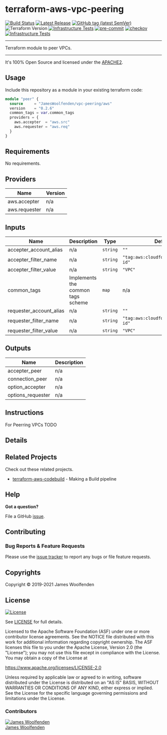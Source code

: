 # terraform-aws-vpc-peering

[![Build Status](https://github.com/JamesWoolfenden/terraform-aws-vpc-peering/workflows/Verify%20and%20Bump/badge.svg?branch=master)](https://github.com/JamesWoolfenden/terraform-aws-vpc-peering)
[![Latest Release](https://img.shields.io/github/release/JamesWoolfenden/terraform-aws-vpc-peering.svg)](https://github.com/JamesWoolfenden/terraform-aws-vpc-peering/releases/latest)
[![GitHub tag (latest SemVer)](https://img.shields.io/github/tag/JamesWoolfenden/terraform-aws-vpc-peering.svg?label=latest)](https://github.com/JamesWoolfenden/terraform-aws-vpc-peering/releases/latest)
![Terraform Version](https://img.shields.io/badge/tf-%3E%3D0.14.0-blue.svg)
[![Infrastructure Tests](https://www.bridgecrew.cloud/badges/github/JamesWoolfenden/terraform-aws-vpc-peering/cis_aws)](https://www.bridgecrew.cloud/link/badge?vcs=github&fullRepo=JamesWoolfenden%2Fterraform-aws-vpc-peering&benchmark=CIS+AWS+V1.2)
[![pre-commit](https://img.shields.io/badge/pre--commit-enabled-brightgreen?logo=pre-commit&logoColor=white)](https://github.com/pre-commit/pre-commit)
[![checkov](https://img.shields.io/badge/checkov-verified-brightgreen)](https://www.checkov.io/)
[![Infrastructure Tests](https://www.bridgecrew.cloud/badges/github/jameswoolfenden/terraform-aws-vpc-peering/general)](https://www.bridgecrew.cloud/link/badge?vcs=github&fullRepo=JamesWoolfenden%2Fterraform-aws-vpc-peering&benchmark=INFRASTRUCTURE+SECURITY)

 ---

Terraform module to peer VPCs.

---

It's 100% Open Source and licensed under the [APACHE2](LICENSE).

## Usage

Include this repository as a module in your existing terraform code:

```terraform
module "peer" {
  source     = "JamesWoolfenden/vpc-peering/aws"
  version    = "0.2.6"
  common_tags = var.common_tags
  providers = {
    aws.accepter  = "aws.src"
    aws.requester = "aws.req"
  }
}
```

<!-- BEGINNING OF PRE-COMMIT-TERRAFORM DOCS HOOK -->
## Requirements

No requirements.

## Providers

| Name | Version |
|------|---------|
| aws.accepter | n/a |
| aws.requester | n/a |

## Inputs

| Name | Description | Type | Default | Required |
|------|-------------|------|---------|:--------:|
| accepter\_account\_alias | n/a | `string` | `""` | no |
| accepter\_filter\_name | n/a | `string` | `"tag:aws:cloudformation:logical-id"` | no |
| accepter\_filter\_value | n/a | `string` | `"VPC"` | no |
| common\_tags | Implements the common tags scheme | `map` | n/a | yes |
| requester\_account\_alias | n/a | `string` | `""` | no |
| requester\_filter\_name | n/a | `string` | `"tag:aws:cloudformation:logical-id"` | no |
| requester\_filter\_value | n/a | `string` | `"VPC"` | no |

## Outputs

| Name | Description |
|------|-------------|
| accepter\_peer | n/a |
| connection\_peer | n/a |
| option\_accepter | n/a |
| options\_requester | n/a |

<!-- END OF PRE-COMMIT-TERRAFORM DOCS HOOK -->

## Instructions

For Peerring VPCs TODO

## Details

## Related Projects

Check out these related projects.

- [terraform-aws-codebuild](https://github.com/jameswoolfenden/terraform-aws-codebuild) - Making a Build pipeline

## Help

**Got a question?**

File a GitHub [issue](https://github.com/jameswoolfenden/terraform-aws-vpc-peering/issues).

## Contributing

### Bug Reports & Feature Requests

Please use the [issue tracker](https://github.com/jameswoolfenden/terraform-aws-vpc-peering/issues) to report any bugs or file feature requests.

## Copyrights

Copyright © 2019-2021 James Woolfenden

## License

[![License](https://img.shields.io/badge/License-Apache%202.0-blue.svg)](https://opensource.org/licenses/Apache-2.0)

See [LICENSE](LICENSE) for full details.

Licensed to the Apache Software Foundation (ASF) under one
or more contributor license agreements. See the NOTICE file
distributed with this work for additional information
regarding copyright ownership. The ASF licenses this file
to you under the Apache License, Version 2.0 (the
"License"); you may not use this file except in compliance
with the License. You may obtain a copy of the License at

<https://www.apache.org/licenses/LICENSE-2.0>

Unless required by applicable law or agreed to in writing,
software distributed under the License is distributed on an
"AS IS" BASIS, WITHOUT WARRANTIES OR CONDITIONS OF ANY
KIND, either express or implied. See the License for the
specific language governing permissions and limitations
under the License.

### Contributors

[![James Woolfenden][jameswoolfenden_avatar]][jameswoolfenden_homepage]<br/>[James Woolfenden][jameswoolfenden_homepage]

[jameswoolfenden_homepage]: https://github.com/jameswoolfenden
[jameswoolfenden_avatar]: https://github.com/jameswoolfenden.png?size=150
[github]: https://github.com/jameswoolfenden
[linkedin]: https://www.linkedin.com/in/jameswoolfenden/
[twitter]: https://twitter.com/JimWoolfenden
[share_twitter]: https://twitter.com/intent/tweet/?text=terraform-aws-vpc-peering&url=https://github.com/jameswoolfenden/terraform-aws-vpc-peering
[share_linkedin]: https://www.linkedin.com/shareArticle?mini=true&title=terraform-aws-vpc-peering&url=https://github.com/jameswoolfenden/terraform-aws-vpc-peering
[share_reddit]: https://reddit.com/submit/?url=https://github.com/jameswoolfenden/terraform-aws-vpc-peering
[share_facebook]: https://facebook.com/sharer/sharer.php?u=https://github.com/jameswoolfenden/terraform-aws-vpc-peering
[share_email]: mailto:?subject=terraform-aws-vpc-peering&body=https://github.com/jameswoolfenden/terraform-aws-vpc-peering
